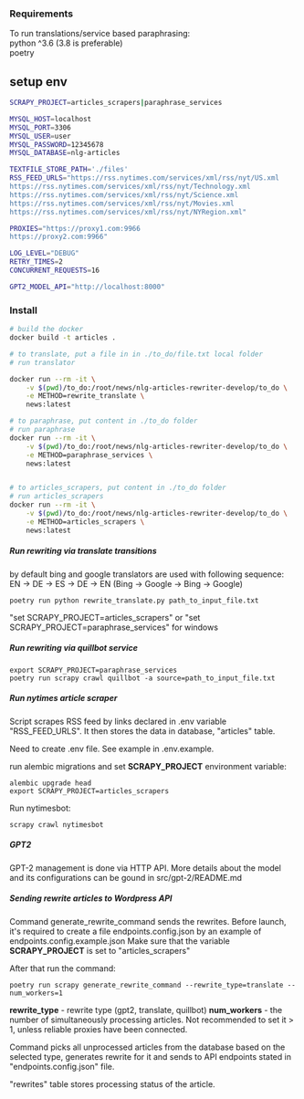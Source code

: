 ### Requirements
To run translations/service based paraphrasing:  
python ^3.6 (3.8 is preferable)  
poetry

## setup env
```bash
SCRAPY_PROJECT=articles_scrapers|paraphrase_services

MYSQL_HOST=localhost
MYSQL_PORT=3306
MYSQL_USER=user
MYSQL_PASSWORD=12345678
MYSQL_DATABASE=nlg-articles

TEXTFILE_STORE_PATH='./files'
RSS_FEED_URLS="https://rss.nytimes.com/services/xml/rss/nyt/US.xml
https://rss.nytimes.com/services/xml/rss/nyt/Technology.xml
https://rss.nytimes.com/services/xml/rss/nyt/Science.xml
https://rss.nytimes.com/services/xml/rss/nyt/Movies.xml
https://rss.nytimes.com/services/xml/rss/nyt/NYRegion.xml"

PROXIES="https://proxy1.com:9966
https://proxy2.com:9966"

LOG_LEVEL="DEBUG"
RETRY_TIMES=2
CONCURRENT_REQUESTS=16

GPT2_MODEL_API="http://localhost:8000"
```

### Install  
```BASH
# build the docker
docker build -t articles .

# to translate, put a file in in ./to_do/file.txt local folder
# run translator

docker run --rm -it \
    -v $(pwd)/to_do:/root/news/nlg-articles-rewriter-develop/to_do \
    -e METHOD=rewrite_translate \
    news:latest

# to paraphrase, put content in ./to_do folder
# run paraphrase
docker run --rm -it \
    -v $(pwd)/to_do:/root/news/nlg-articles-rewriter-develop/to_do \
    -e METHOD=paraphrase_services \
    news:latest


# to articles_scrapers, put content in ./to_do folder
# run articles_scrapers
docker run --rm -it \
    -v $(pwd)/to_do:/root/news/nlg-articles-rewriter-develop/to_do \
    -e METHOD=articles_scrapers \
    news:latest

```

##### Run rewriting via translate transitions  
by default bing and google translators are used with following sequence:  
EN -> DE -> ES -> DE -> EN (Bing -> Google -> Bing -> Google)
```
poetry run python rewrite_translate.py path_to_input_file.txt
```
"set SCRAPY_PROJECT=articles_scrapers" or  "set SCRAPY_PROJECT=paraphrase_services" for windows

##### Run rewriting via quillbot service
```
export SCRAPY_PROJECT=paraphrase_services
poetry run scrapy crawl quillbot -a source=path_to_input_file.txt
```

##### Run nytimes article scraper
Script scrapes RSS feed by links declared in .env variable "RSS_FEED_URLS". It then stores the data in database, "articles" table. 

Need to create .env file. See example in .env.example.

run alembic migrations and set **SCRAPY_PROJECT** environment variable:
```
alembic upgrade head
export SCRAPY_PROJECT=articles_scrapers
```

Run nytimesbot:
```
scrapy crawl nytimesbot
```

##### GPT2
GPT-2 management is done via HTTP API. More details about the model and its configurations can be gound in src/gpt-2/README.md

##### Sending rewrite articles to Wordpress API
Command generate_rewrite_command sends the rewrites.
Before launch, it's required to create a file endpoints.config.json by an example of endpoints.config.example.json
Make sure that the variable **SCRAPY_PROJECT** is set to "articles_scrapers"

After that run the command:
```
poetry run scrapy generate_rewrite_command --rewrite_type=translate --num_workers=1
```
**rewrite_type** - rewrite type (gpt2, translate, quillbot)
**num_workers** - the number of simultaneously processing articles. Not recommended to set it > 1, unless reliable proxies have been connected.

Command picks all unprocessed articles from the database based on the selected type, generates rewrite for it and sends to API endpoints stated in "endpoints.config.json" file. 

"rewrites" table stores processing status of the article. 
